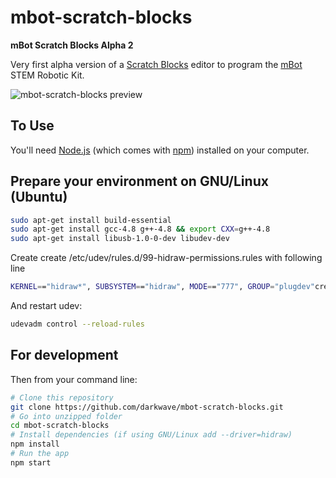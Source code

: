 # mbot-scratch-blocks

**mBot Scratch Blocks Alpha 2**

Very first alpha version of a [Scratch Blocks](https://github.com/LLK/scratch-blocks) editor to program the [mBot](http://learn.makeblock.com/mbot/) STEM Robotic Kit.


![mbot-scratch-blocks preview](https://github.com/darkwave/mbot-scratch-blocks/raw/master/screenshot.png)

## To Use

You'll need [Node.js](https://nodejs.org/en/download/) (which comes with [npm](http://npmjs.com)) installed on your computer.

## Prepare your environment on GNU/Linux (Ubuntu)

```bash
sudo apt-get install build-essential
sudo apt-get install gcc-4.8 g++-4.8 && export CXX=g++-4.8
sudo apt-get install libusb-1.0-0-dev libudev-dev
```
Create create /etc/udev/rules.d/99-hidraw-permissions.rules with following line

```bash
KERNEL=="hidraw*", SUBSYSTEM=="hidraw", MODE=="777", GROUP="plugdev"create
```
And restart udev:

```bash
udevadm control --reload-rules
```
## For development

Then from your command line:

```bash
# Clone this repository
git clone https://github.com/darkwave/mbot-scratch-blocks.git
# Go into unzipped folder
cd mbot-scratch-blocks
# Install dependencies (if using GNU/Linux add --driver=hidraw)
npm install
# Run the app
npm start
```
